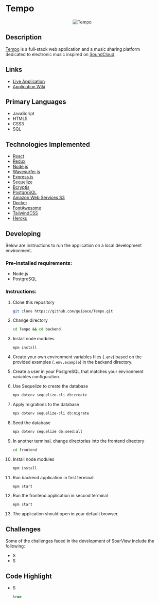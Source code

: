 # Tempo

<p align="center">
    <img src="#" alt="Tempo" />
</p>

## Description
[Tempo](https://tempo-project-0.herokuapp.com) is a full-stack web application and a music sharing platform dedicated to electronic music inspired on [SoundCloud](https://soundcloud.com).

## Links
* [Live Application](https://tempo-project-0.herokuapp.com)
* [Application Wiki](https://github.com/guipace/Tempo/wiki)

## Primary Languages
* JavaScript
* HTML5
* CSS3
* SQL

## Technologies Implemented
* [React](https://reactjs.org/)
* [Redux](https://redux.js.org/)
* [Node.js](https://nodejs.org/)
* [Wavesurfer.js](https://wavesurfer-js.org/)
* [Express.js](https://expressjs.com/)
* [Sequelize](https://sequelize.org/)
* [Bcryptjs](https://github.com/dcodeIO/bcrypt.js#readme)
* [PostgreSQL](https://www.postgresql.org/)
* [Amazon Web Services S3](https://aws.amazon.com/s3/)
* [Docker](https://www.docker.com/)
* [FontAwesome](https://fontawesome.com/)
* [TailwindCSS](https://tailwindcss.com)
* [Heroku](https://heroku.com/)

## Developing
Below are instructions to run the application on a local development environment.

### Pre-installed requirements:
* Node.js
* PostgreSQL

### Instructions:
1. Clone this repository
    ```bash
    git clone https://github.com/guipace/Tempo.git
    ```

2. Change directory
    ```bash
    cd Tempo && cd backend
    ```

3. Install node modules
    ```bash
    npm install
    ```

4. Create your own environment variables files (`.env`) based on the provided examples (`.env.example`) in the backend directory.

5. Create a user in your PostgreSQL that matches your environment variables configuration.

6. Use Sequelize to create the database
    ```bash
    npx dotenv sequelize-cli db:create
    ```

7. Apply migrations to the database
    ```bash
    npx dotenv sequelize-cli db:migrate
    ```

8. Seed the database
    ```bash
    npx dotenv sequelize db:seed:all
    ```

9. In another terminal, change directories into the frontend directory
    ```bash
    cd frontend
    ```

10. Install node modules
    ```bash
    npm install
    ```

11. Run backend application in first terminal
    ```bash
    npm start
    ```

12. Run the frontend application in second terminal
    ```bash
    npm start
    ```

13. The application should open in your default browser.

## Challenges
Some of the challenges faced in the development of SoarView include the following:
* S
* S

## Code Highlight
* S

    ```javascript
    true
    ```
